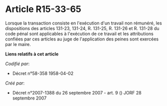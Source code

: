 # Article R15-33-65

Lorsque la transaction consiste en l'exécution d'un travail non rémunéré, les dispositions des articles 131-23, 131-24, R.
131-25, R. 131-26 et R. 131-28 du code pénal sont applicables à l'exécution de ce travail et les attributions confiées par
ces articles au juge de l'application des peines sont exercées par le maire.

**Liens relatifs à cet article**

_Codifié par_:

  - Décret n°58-358 1958-04-02

_Créé par_:

  - Décret n°2007-1388 du 26 septembre 2007 - art. 9 () JORF 28 septembre 2007
